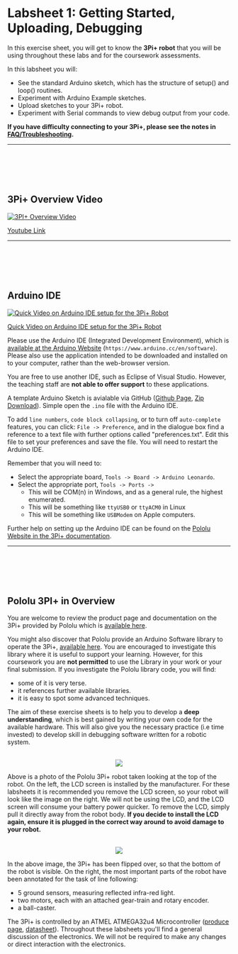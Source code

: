 # Labsheet 1: Getting Started, Uploading, Debugging

In this exercise sheet, you will get to know the **3Pi+ robot** that you will be using throughout these labs and for the coursework assessments. 


In this labsheet you will:

+ See the standard Arduino sketch, which has the structure of setup() and loop() routines.
+ Experiment with Arduino Example sketches.
+ Upload sketches to your 3Pi+ robot.
+ Experiment with Serial commands to view debug output from your code.


**If you have difficulty connecting to your 3Pi+, please see the notes in <a href="https://github.com/paulodowd/EMATM0054_22-23/blob/main/Labsheets/Core/L0_TroubleShooting.md">FAQ/Troubleshooting</a>.**

<hr>
<br><br><br><br>

## 3Pi+ Overview Video



[![3PI+ Overview Video](https://img.youtube.com/vi/BRJKrKbe4Uw/0.jpg)](https://www.youtube.com/watch?v=BRJKrKbe4Uw)

<a href="https://youtu.be/BRJKrKbe4Uw">Youtube Link</a>

<hr>
<br><br><br><br>

## Arduino IDE



[![Quick Video on Arduino IDE setup for the 3Pi+ Robot](https://img.youtube.com/vi/0W2lgNKPqKY/0.jpg)](https://www.youtube.com/watch?v=0W2lgNKPqKY)

<a href="https://youtu.be/0W2lgNKPqKY">Quick Video on Arduino IDE setup for the 3Pi+ Robot</a>


Please use the Arduino IDE (Integrated Development Environment), which is <a href="https://www.arduino.cc/en/software">available at the Arduino Website</a> (`https://www.arduino.cc/en/software`).  Please also use the application intended to be downloaded and installed on to your computer, rather than the web-browser version.

You are free to use another IDE, such as Eclipse of Visual Studio.  However, the teaching staff are **not able to offer support** to these applications.

A template Arduino Sketch is avialable via GitHub (<a href="https://github.com/paulodowd/EMATM0053_21_22/tree/main/3PI_CodeStub">Github Page</a>, <a href="https://github.com/paulodowd/EMATM0053_21_22/raw/main/3PI_CodeStub/Labsheet_X.zip">Zip Download</a>).  Simple open the `.ino` file with the Arduino IDE.

To add `line numbers`, `code block collapsing`, or to turn off `auto-complete` features, you can click: `File -> Preference`, and in the dialogue box find a reference to a text file with further options called "preferences.txt".  Edit this file to set your preferences and save the file.   You will need to restart the Arduino IDE. 

Remember that you will need to:
- Select the appropriate board, `Tools -> Board -> Arduino Leonardo`.  
- Select the appropriate port, `Tools -> Ports ->`
  - This will be COM(n) in Windows, and as a general rule, the highest enumerated.
  - This will be something like `ttyUSB0` or `ttyACM0` in Linux
  - This will be something like `USBModem` on Apple computers. 

Further help on setting up the Arduino IDE can be found on the <a href="https://www.pololu.com/docs/0J83/6.2">Pololu Website in the 3Pi+ documentation</a>.

<hr>
<br><br><br><br>

## Pololu 3PI+ in Overview

 You are welcome to review the product page and documentation on the 3Pi+ provided by Pololu which is <a href="https://www.pololu.com/product/3737/resources">available here</a>.  

You might also discover that Pololu provide an Arduino Software library to operate the 3Pi+, <a href="https://github.com/pololu/pololu-3pi-plus-32u4-arduino-library">available here</a>.  You are encouraged to investigate this library where it is useful to support your learning.  However, for this coursework you are **not permitted** to use the Library in your work or your final submission.  If you investigate the Pololu library code, you will find:
- some of it is very terse.
- it references further available libraries. 
- it is easy to spot some advanced techniques.  

The aim of these exercise sheets is to help you to develop a **deep understanding**, which is best gained by writing your own code for the available hardware.  This will also give you the necessary practice (i.e time invested) to develop skill in debugging software written for a robotic system.  

<p align="center">
<br>
<img src="https://github.com/paulodowd/EMATM0054_22-23/blob/main/Images/3PI_Top_Annotated.png?raw=true">
<br>
</p>

Above is a photo of the Pololu 3Pi+ robot taken looking at the top of the robot.  On the left, the LCD screen is installed by the manufacturer.  For these labsheets it is recommended you remove the LCD screen, so your robot will look like the image on the right.  We will not be using the LCD, and the LCD screen will consume your battery power quicker.  To remove the LCD, simply pull it directly away from the robot body.  **If you decide to install the LCD again, ensure it is plugged in the correct way around to avoid damage to your robot.**

<p align="center">
<br>
<img src="https://github.com/paulodowd/EMATM0054_22-23/blob/main/Images/3PI_BottomAnnotated.png?raw=true">
<br>
</p>

In the above image, the 3Pi+ has been flipped over, so that the bottom of the robot is visible.  On the right, the most important parts of the robot have been annotated for the task of line following:
- 5 ground sensors, measuring reflected infra-red light.
- two motors, each with an attached gear-train and rotary encoder.
- a ball-caster.


The 3Pi+ is controlled by an ATMEL ATMEGA32u4 Microcontroller (<a href="https://www.microchip.com/en-us/product/ATmega32U4">produce page</a>, <a href="https://ww1.microchip.com/downloads/en/DeviceDoc/Atmel-7766-8-bit-AVR-ATmega16U4-32U4_Datasheet.pdf">datasheet</a>).  Throughout these labsheets you'll find a general discussion of the electronics.  We will not be required to make any changes or direct interaction with the electronics.  


